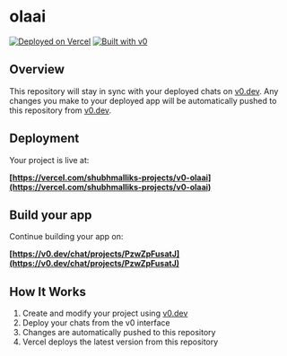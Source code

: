 # olaai



[![Deployed on Vercel](https://img.shields.io/badge/Deployed%20on-Vercel-black?style=for-the-badge&logo=vercel)](https://vercel.com/shubhmalliks-projects/v0-olaai)
[![Built with v0](https://img.shields.io/badge/Built%20with-v0.dev-black?style=for-the-badge)](https://v0.dev/chat/projects/PzwZpFusatJ)

## Overview

This repository will stay in sync with your deployed chats on [v0.dev](https://v0.dev).
Any changes you make to your deployed app will be automatically pushed to this repository from [v0.dev](https://v0.dev).

## Deployment

Your project is live at:

**[https://vercel.com/shubhmalliks-projects/v0-olaai](https://vercel.com/shubhmalliks-projects/v0-olaai)**

## Build your app

Continue building your app on:

**[https://v0.dev/chat/projects/PzwZpFusatJ](https://v0.dev/chat/projects/PzwZpFusatJ)**

## How It Works

1. Create and modify your project using [v0.dev](https://v0.dev)
2. Deploy your chats from the v0 interface
3. Changes are automatically pushed to this repository
4. Vercel deploys the latest version from this repository
